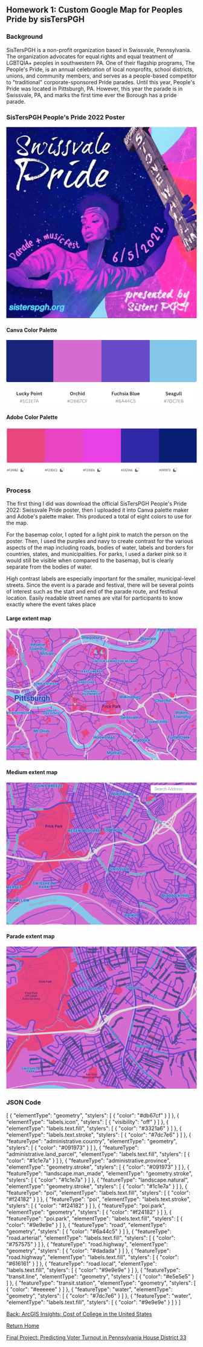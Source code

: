 ## Homework 1: Custom Google Map for Peoples Pride by sisTersPGH

### Background
SisTersPGH is a non-profit organization based in Swissvale, Pennsylvania. The organization advocates for equal rights and equal treatment of LGBTQIA+ peoples in southwestern PA. One of their flagship programs, The People's Pride, is an annual celebration of local nonprofits, school districts, unions, and community members, and serves as a people-based competitor to "traditional" corporate-sponsored Pride parades. Until this year, People's Pride was located in Pittsburgh, PA. However, this year the parade is in Swissvale, PA, and marks the first time ever the Borough has a pride parade. 

### SisTersPGH People's Pride 2022 Poster
![SisTersPGH People's Pride: Swissvale Pride Poster](PeoplesPride.jpeg)

#### Canva Color Palette
![Canva Color Palette](Canva_palette.png)

#### Adobe Color Palette
![Adobe Color Palette](Adobe_palette.png)

### Process
The first thing I did was download the official SisTersPGH People's Pride 2022: Swissvale Pride poster, then I uploaded it into Canva palette maker and Adobe's palette maker. This produced a total of eight colors to use for the map.

For the basemap color, I opted for a light pink to match the person on the poster. Then, I used the purples and navy to create contrast for the various aspects of the map including roads, bodies of water, labels and borders for countries, states, and municipalities. For parks, I used a darker pink so it would still be visible when compared to the basemap, but is clearly separate from the bodies of water.

High contrast labels are especially important for the smaller, municipal-level streets. Since the event is a parade and festival, there will be several points of interest such as the start and end of the parade route, and festival location. Easily readable street names are vital for participants to know exactly where the event takes place

#### Large extent map
![Large extent map](Peoples_PGH.png)

#### Medium extent map
![Medium extent map](Peoples_Swissvale.png)

#### Parade extent map
![Parade extent map](Peoples_route.png)

### JSON Code
[
  {
    "elementType": "geometry",
    "stylers": [
      {
        "color": "#db67cf"
      }
    ]
  },
  {
    "elementType": "labels.icon",
    "stylers": [
      {
        "visibility": "off"
      }
    ]
  },
  {
    "elementType": "labels.text.fill",
    "stylers": [
      {
        "color": "#3321a6"
      }
    ]
  },
  {
    "elementType": "labels.text.stroke",
    "stylers": [
      {
        "color": "#7dc7e6"
      }
    ]
  },
  {
    "featureType": "administrative.country",
    "elementType": "geometry",
    "stylers": [
      {
        "color": "#091973"
      }
    ]
  },
  {
    "featureType": "administrative.land_parcel",
    "elementType": "labels.text.fill",
    "stylers": [
      {
        "color": "#1c1e7a"
      }
    ]
  },
  {
    "featureType": "administrative.province",
    "elementType": "geometry.stroke",
    "stylers": [
      {
        "color": "#091973"
      }
    ]
  },
  {
    "featureType": "landscape.man_made",
    "elementType": "geometry.stroke",
    "stylers": [
      {
        "color": "#1c1e7a"
      }
    ]
  },
  {
    "featureType": "landscape.natural",
    "elementType": "geometry.stroke",
    "stylers": [
      {
        "color": "#1c1e7a"
      }
    ]
  },
  {
    "featureType": "poi",
    "elementType": "labels.text.fill",
    "stylers": [
      {
        "color": "#f24182"
      }
    ]
  },
  {
    "featureType": "poi",
    "elementType": "labels.text.stroke",
    "stylers": [
      {
        "color": "#f24182"
      }
    ]
  },
  {
    "featureType": "poi.park",
    "elementType": "geometry",
    "stylers": [
      {
        "color": "#f24182"
      }
    ]
  },
  {
    "featureType": "poi.park",
    "elementType": "labels.text.fill",
    "stylers": [
      {
        "color": "#9e9e9e"
      }
    ]
  },
  {
    "featureType": "road",
    "elementType": "geometry",
    "stylers": [
      {
        "color": "#6a44c5"
      }
    ]
  },
  {
    "featureType": "road.arterial",
    "elementType": "labels.text.fill",
    "stylers": [
      {
        "color": "#757575"
      }
    ]
  },
  {
    "featureType": "road.highway",
    "elementType": "geometry",
    "stylers": [
      {
        "color": "#dadada"
      }
    ]
  },
  {
    "featureType": "road.highway",
    "elementType": "labels.text.fill",
    "stylers": [
      {
        "color": "#616161"
      }
    ]
  },
  {
    "featureType": "road.local",
    "elementType": "labels.text.fill",
    "stylers": [
      {
        "color": "#9e9e9e"
      }
    ]
  },
  {
    "featureType": "transit.line",
    "elementType": "geometry",
    "stylers": [
      {
        "color": "#e5e5e5"
      }
    ]
  },
  {
    "featureType": "transit.station",
    "elementType": "geometry",
    "stylers": [
      {
        "color": "#eeeeee"
      }
    ]
  },
  {
    "featureType": "water",
    "elementType": "geometry",
    "stylers": [
      {
        "color": "#7dc7e6"
      }
    ]
  },
  {
    "featureType": "water",
    "elementType": "labels.text.fill",
    "stylers": [
      {
        "color": "#9e9e9e"
      }
    ]
  }
]

[Back: ArcGIS Insights: Cost of College in the United States](https://snizan.github.io/GISPortfolio/InClass321.html)

[Return Home](https://snizan.github.io/GISPortfolio)

[Final Project: Predicting Voter Turnout in Pennsylvania House District 33](https://snizan.github.io/GISPortfolio/FinalProject)
